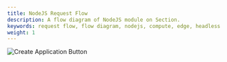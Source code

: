 ```yaml
---
title: NodeJS Request Flow
description: A flow diagram of NodeJS module on Section.
keywords: request flow, flow diagram, nodejs, compute, edge, headless
weight: 1
---
```


![Create Application Button](/docs/images/nodejs-request-flow.png)
